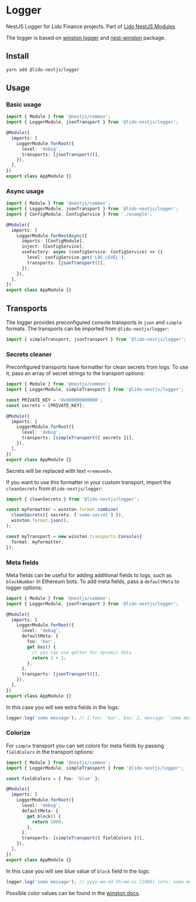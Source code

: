 # Logger

NestJS Logger for Lido Finance projects.
Part of [Lido NestJS Modules](https://github.com/lidofinance/lido-nestjs-modules/#readme)

The logger is based on [winston logger](https://github.com/winstonjs/winston) and [nest-winston](https://www.npmjs.com/package/nest-winston) package.

## Install

```bash
yarn add @lido-nestjs/logger
```

## Usage

### Basic usage

```ts
import { Module } from '@nestjs/common';
import { LoggerModule, jsonTransport } from '@lido-nestjs/logger';

@Module({
  imports: [
    LoggerModule.forRoot({
      level: 'debug',
      transports: [jsonTransport()],
    }),
  ],
})
export class AppModule {}
```

### Async usage

```ts
import { Module } from '@nestjs/common';
import { LoggerModule, jsonTransport } from '@lido-nestjs/logger';
import { ConfigModule, ConfigService } from './example';

@Module({
  imports: [
    LoggerModule.forRootAsync({
      imports: [ConfigModule],
      inject: [ConfigService],
      useFactory: async (configService: ConfigService) => ({
        level: configService.get('LOG_LEVEL'),
        transports: [jsonTransport()],
      }),
    }),
  ],
})
export class AppModule {}
```

## Transports

The logger provides preconfigured console transports in `json` and `simple` formats. The transports can be imported from `@lido-nestjs/logger`:

```ts
import { simpleTransport, jsonTransport } from '@lido-nestjs/logger';
```

### Secrets cleaner

Preconfigured transports have formatter for clean secrets from logs. To use it, pass an array of secret strings to the transport options:

```ts
import { Module } from '@nestjs/common';
import { LoggerModule, simpleTransport } from '@lido-nestjs/logger';

const PRIVATE_KEY = '0x000000000000';
const secrets = [PRIVATE_KEY];

@Module({
  imports: [
    LoggerModule.forRoot({
      level: 'debug',
      transports: [simpleTransport({ secrets })],
    }),
  ],
})
export class AppModule {}
```

Secrets will be replaced with text `<removed>`.

If you want to use this formatter in your custom transport, import the `cleanSecrets` from `@lido-nestjs/logger`:

```ts
import { cleanSecrets } from '@lido-nestjs/logger';

const myFormatter = winston.format.combine(
  cleanSecrets({ secrets: ['some-secret'] }),
  winston.format.json(),
);

const myTransport = new winston.transports.Console({
  format: myFormatter,
});
```

### Meta fields

Meta fields can be useful for adding additional fields to logs, such as `blockNumber` in Ethereum bots. To add meta fields, pass a `defaultMeta` to logger options:

```ts
import { Module } from '@nestjs/common';
import { LoggerModule, jsonTransport } from '@lido-nestjs/logger';

@Module({
  imports: [
    LoggerModule.forRoot({
      level: 'debug',
      defaultMeta: {
        foo: 'bar',
        get baz() {
          // you can use getter for dynamic data
          return 1 + 1;
        },
      },
      transports: [jsonTransport()],
    }),
  ],
})
export class AppModule {}
```

In this case you will see extra fields in the logs:

```ts
logger.log('some message'); // { foo: 'bar', baz: 2, message: 'some message', ... }
```

### Colorize

For `simple` transport you can set colors for meta fields by passing `fieldColors` in the transport options:

```ts
import { Module } from '@nestjs/common';
import { LoggerModule, simpleTransport } from '@lido-nestjs/logger';

const fieldColors = { foo: 'blue' };

@Module({
  imports: [
    LoggerModule.forRoot({
      level: 'debug',
      defaultMeta: {
        get block() {
          return 1000;
        },
      },
      transports: [simpleTransport({ fieldColors })],
    }),
  ],
})
export class AppModule {}
```

In this case you will see blue value of `block` field in the logs:

```ts
logger.log('some message'); // yyyy-mm-dd hh:mm:ss [1000] info: some message
```

Possible color values can be found in the [winston docs](https://github.com/winstonjs/winston#using-custom-logging-levels).
